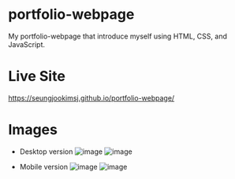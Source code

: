 # portfolio-webpage
My portfolio-webpage that introduce myself using HTML, CSS, and JavaScript.

# Live Site
https://seungjookimsj.github.io/portfolio-webpage/

# Images
- Desktop version
![image](https://user-images.githubusercontent.com/68725614/134993753-fbf4454a-bf39-494a-bbdd-dce0d0ec06a9.png)
![image](https://user-images.githubusercontent.com/68725614/134993887-82b7e55f-84ba-40f1-b35b-6428f17ead1b.png)

- Mobile version
![image](https://user-images.githubusercontent.com/68725614/134993723-95564e3f-ad61-4f34-85f3-3604e2c56289.png)
![image](https://user-images.githubusercontent.com/68725614/134993834-b22d8482-ada1-4b84-9de6-ff2431591878.png)
